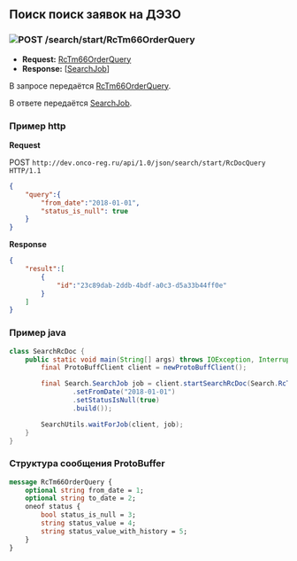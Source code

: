 ## Поиск поиск заявок на ДЭЗО

### ![POST](../../../../img/post.png) /search/start/RcTm66OrderQuery
* **Request:** [RcTm66OrderQuery](../../../../types/types.md#com.siams.med.api.RcTm66OrderQuery) 
* **Response:** [[SearchJob](../../../../types/types.md#com.siams.med.api.SearchJob)]

В запросе передаётся [RcTm66OrderQuery](../../../../types/types.md#com.siams.med.api.RcTm66OrderQuery).

В ответе передаётся [SearchJob](../../../../types/types.md#com.siams.med.api.SearchJob).

### Пример http

**Request**

POST `http://dev.onco-reg.ru/api/1.0/json/search/start/RcDocQuery HTTP/1.1`
```json
{
    "query":{
        "from_date":"2018-01-01",
        "status_is_null": true
    }
}
```

**Response**

```json
{
    "result":[
        {
            "id":"23c89dab-2ddb-4bdf-a0c3-d5a33b44ff0e"
        }
    ]
}
```

### Пример java

```java
class SearchRcDoc {
    public static void main(String[] args) throws IOException, InterruptedException {
        final ProtoBuffClient client = newProtoBuffClient();

        final Search.SearchJob job = client.startSearchRcDoc(Search.RcTm66OrderQuery.newBuilder()
                .setFromDate("2018-01-01")
                .setStatusIsNull(true)
                .build());

        SearchUtils.waitForJob(client, job);
    }
}

```

### Структура сообщения ProtoBuffer

```proto
message RcTm66OrderQuery {
    optional string from_date = 1;
    optional string to_date = 2;
    oneof status {
        bool status_is_null = 3;
        string status_value = 4;
        string status_value_with_history = 5;
    }
}

```

